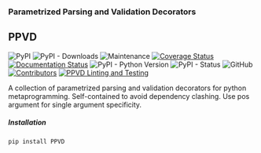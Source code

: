 ### Parametrized Parsing and Validation Decorators 
## PPVD       
<!-- Line 1 Badges... PyPi, Downloads, Maintained, Coverage, Documentation -->
<!-- Line 2 Badges... Python Versions, PyPi Status, License, Contributors-->
![PyPI](https://img.shields.io/pypi/v/PPVD)
![PyPI - Downloads](https://img.shields.io/pypi/dm/PPVD)
![Maintenance](https://img.shields.io/maintenance/yes/2023)
[![Coverage Status](https://coveralls.io/repos/github/darikoneil/PPVD/badge.svg?branch=main)](https://coveralls.io/github/darikoneil/PPVD?branch=main)
[![Documentation Status](https://readthedocs.org/projects/PPVD/badge/?version=latest)](https://PPVD.readthedocs.io/en/latest/?badge=latest)
![PyPI - Python Version](https://img.shields.io/pypi/pyversions/PPVD?)
![PyPI - Status](https://img.shields.io/pypi/status/PPVD)
![GitHub](https://img.shields.io/github/license/darikoneil/PPVD)
[![Contributors](https://img.shields.io/github/contributors-anon/darikoneil/PPVD)](https://github.com/darikoneil/PPVD/graphs/contributors)
[![PPVD Linting and Testing](https://github.com/darikoneil/PPVD/actions/workflows/ppvd_lint_test_action.yml/badge.svg?branch=main)](https://github.com/darikoneil/PPVD/actions/workflows/ppvd_lint_test_action.yml)
    
    
A collection of parametrized parsing and validation decorators for python metaprogramming. Self-contained to avoid dependency clashing. Use pos argument for single argument specificity.


##### Installation      
`pip install PPVD`
